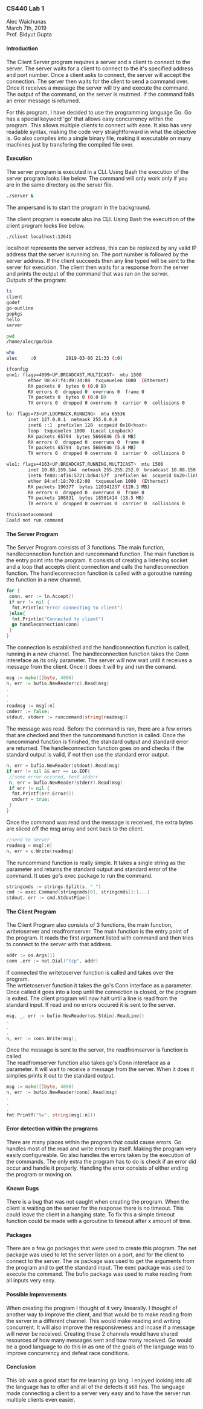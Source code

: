 ### CS440 Lab 1

Alec Waichunas  
March 7th, 2019  
Prof. Bidyut Gupta  

#### Introduction
The Client Server program requires a server and a client to connect to the server.
The server waits for a client to connect to the it's specified address and port number.
Once a client asks to connect, the server will accept the connection.
The server then waits for the client to send a command over. 
Once it receives a message the server will try and execute the command.
The output of the command, on the server is reutrned.
If the command fails an error message is returned.

For this program, I have decided to use the programming language Go.
Go has a special keyword 'go' that allows easy concurrency within the program.
This allows multiple clients to connect with ease. 
It also has very readable syntax, making the code very straightforward in what the objective is.
Go also compiles into a single binary file, making it executable on many machines just by transfering the compiled file over.

#### Execution
The server program is executed in a CLI. 
Using Bash the execution of the server program looks like below.
The command will only work only if you are in the same directory as the server file.
````bash
./server &
````
The ampersand is to start the program in the background.

The client program is execute also ina CLI.
Using Bash the executtion of the client program looks like below.
````bash
./client localhost:12641
````
localhost represents the server address, this can be replaced by any valid IP address that the server is running on.
The port number is followed by the server address.
If the client succeeds then any line typed will be sent to the server for execution.
The client then waits for a response from the server and prints the output of the command that was ran on the server.  
Outputs of the program:
````bash
ls
client
godef
go-outline
gopkgs
hello
server
````
````bash
pwd
/home/alec/go/bin
````
````bash
who
alec     :0           2019-03-06 21:33 (:0)
````
````bash
ifconfig
eno1: flags=4099<UP,BROADCAST,MULTICAST>  mtu 1500
        ether 98:e7:f4:d9:3d:08  txqueuelen 1000  (Ethernet)
        RX packets 0  bytes 0 (0.0 B)
        RX errors 0  dropped 0  overruns 0  frame 0
        TX packets 0  bytes 0 (0.0 B)
        TX errors 0  dropped 0 overruns 0  carrier 0  collisions 0

lo: flags=73<UP,LOOPBACK,RUNNING>  mtu 65536
        inet 127.0.0.1  netmask 255.0.0.0
        inet6 ::1  prefixlen 128  scopeid 0x10<host>
        loop  txqueuelen 1000  (Local Loopback)
        RX packets 65794  bytes 5669646 (5.6 MB)
        RX errors 0  dropped 0  overruns 0  frame 0
        TX packets 65794  bytes 5669646 (5.6 MB)
        TX errors 0  dropped 0 overruns 0  carrier 0  collisions 0

wlo1: flags=4163<UP,BROADCAST,RUNNING,MULTICAST>  mtu 1500
        inet 10.88.159.144  netmask 255.255.252.0  broadcast 10.88.159.255
        inet6 fe80::4f16:5721:bd64:57f  prefixlen 64  scopeid 0x20<link>
        ether 84:ef:18:70:62:00  txqueuelen 1000  (Ethernet)
        RX packets 190377  bytes 120341257 (120.3 MB)
        RX errors 0  dropped 0  overruns 0  frame 0
        TX packets 108831  bytes 18501414 (18.5 MB)
        TX errors 0  dropped 0 overruns 0  carrier 0  collisions 0
````
````bash
thisisnotacommand
Could not run command
````


#### The Server Program
The Server Program consists of 3 functions. The main function, handleconnection function and runcommand function.
The main function is the entry point into the program. 
It consists of creating a listening socket and a loop that accepts client connection and calls the handleconnection function.
The handleconnection function is called with a goroutine running the function in a new channel.
````go
for {
 conn, err := ln.Accept()
 if err != nil {
  fmt.Println("Error connecting to client")
 }else{
  fmt.Println("Connected to client")
  go handleconnection(conn)
 }
}
````
The connection is established and the handlconnection function is called, running in a new channel.
The handleconnection function takes the Conn intereface as its only parameter.
The server will now wait until it receives a message from the client. Once it does it will try and run the comand.
````go
msg := make([]byte, 4096)
n, err := bufio.NewReader(c).Read(msg)
.
.
.
readmsg := msg[:n]
cmderr := false;
stdout, stderr := runcommand(string(readmsg))
````
The message was read. Before the command is ran, there are a few errors that are checked and then the runcommand function is called.
Once the runcommand function is finished, the standard output and standard error are returned.
The handleconnection function goes on and checks if the standard output is valid, if not then use the standard error output.
````go
n, err = bufio.NewReader(stdout).Read(msg)
if err != nil && err == io.EOF{
 //some error occured, test stderr
 n, err = bufio.NewReader(stderr).Read(msg)
 if err != nil {
  fmt.Printf(err.Error())
  cmderr = true;
 }
}
````
Once the command was read and the message is received, the extra bytes are sliced off the msg array and sent back to the client.
````go
//send to server
readmsg = msg[:n]
n, err = c.Write(readmsg)
````
The runcommand function is really simple. 
It takes a single string as the parameter and returns the standard output and standard error of the command.
It uses go's exec package to run the command.
````go
stringcmds := strings.Split(s, " ")
cmd := exec.Command(stringcmds[0], stringcmds[1:]...)
stdout, err := cmd.StdoutPipe()
````

#### The Client Program
The Client Program also consists of 3 functions, the main function, writetoserver and readfromserver.
The main function is the entry point of the program.
It reads the first argument listed with command and then tries to connect to the server with that address.
````go
addr := os.Args[1]
conn ,err := net.Dial("tcp", addr)
````
 If connected the writetoserver function is called and takes over the program.  
The wrtietoserver function it takes the go's Conn interface as a parameter.
Once called it goes into a loop until the connection is closed, or the program is exited.
The client program will now halt until a line is read from the standard input. 
If read and no errors occured it is sent to the server.
````go
msg, _, err := bufio.NewReader(os.Stdin).ReadLine()
.
.
.
n, err := conn.Write(msg);
````
Once the message is sent to the server, the readfromserver is function is called.  
The readfromserver function also takes go's Conn intereface as a parameter.
It will wait to receive a message from the server.
When it does it simplies prints it out to the standard output.
````go
msg := make([]byte, 4098)
n, err := bufio.NewReader(conn).Read(msg)
.
.
.
fmt.Printf("%v", string(msg[:n]))
````
#### Error detection within the programs
There are many places within the program that could cause errors. 
Go handles most of the read and write errors by itself.
Making the program very easily configureable.
Go also handles the errors taken by the execution of the commands.
The only extra the program has to do is check if an error did occur and handle it properly.
Handling the error consists of either ending the program or moving on.

#### Known Bugs
There is a bug that was not caught when creating the program. 
When the client is waiting on the server for the response there is no timeout.
This could leave the client in a hanging state. 
To fix this a simple timeout function could be made with a goroutine to timeout after x amount of time.
 
#### Packages
There are a few go packages that were used to create this program.
The net package was used to let the server listen on a port, and for the client to connect to the server.
The os package was used to get the arguments from the program and to get the standard input.
The exec package was used to execute the command.
The bufio package was used to make reading from all inputs very easy.

#### Possible Improvements
When creating the program I thought of it very linearally.
I thought of another way to improve the client, and that would be to make reading from the server in a different channel.
This would make reading and writing concurrent. 
It will also improve the responsiveness and incase if a message will never be received.
Creating these 2 channels would have shared resources of how many messages sent and how many received.
Go would be a good language to do this in as one of the goals of the language was to improve concurrency and defeat race conditions.
 
#### Conclusion
This lab was a good start for me learning go lang. 
I enjoyed looking into all the language has to offer and all of the defects it still has.
The language made connecting a client to a server very easy and to have the server run multiple clients even easier.
